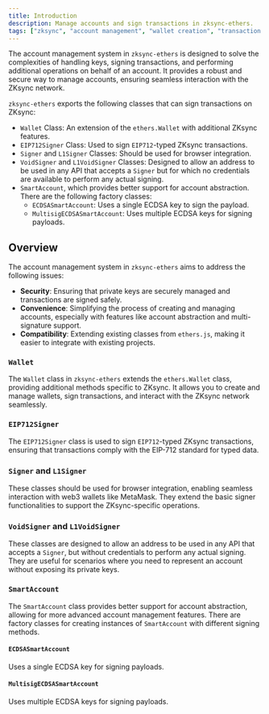 ```yaml
---
title: Introduction
description: Manage accounts and sign transactions in zksync-ethers.
tags: ["zksync", "account management", "wallet creation", "transaction signing", "cryptocurrency", "ethereum"]
---
```


The account management system in `zksync-ethers` is designed to solve the complexities of handling keys, signing
transactions, and performing additional operations on behalf of an account. It provides a robust and secure way to
manage accounts, ensuring seamless interaction with the ZKsync network.

`zksync-ethers` exports the following classes that can sign transactions on ZKsync:

- `Wallet` Class: An extension of the `ethers.Wallet` with additional ZKsync features.
- `EIP712Signer` Class: Used to sign `EIP712`-typed ZKsync transactions.
- `Signer` and `L1Signer` Classes: Should be used for browser integration.
- `VoidSigner` and `L1VoidSigner` Classes: Designed to allow an address to be used in any API that accepts a `Signer`
but for which no credentials are available to perform any actual signing.
- `SmartAccount`, which provides better support for account abstraction. There are the following factory classes:
  - `ECDSASmartAccount`: Uses a single ECDSA key to sign the payload.
  - `MultisigECDSASmartAccount`: Uses multiple ECDSA keys for signing payloads.

## Overview

The account management system in `zksync-ethers` aims to address the following issues:

- **Security**: Ensuring that private keys are securely managed and transactions are signed safely.
- **Convenience**: Simplifying the process of creating and managing accounts, especially with features like account
abstraction and multi-signature support.
- **Compatibility**: Extending existing classes from `ethers.js`, making it easier to integrate with existing projects.

### `Wallet`

The `Wallet` class in `zksync-ethers` extends the `ethers.Wallet` class, providing additional methods specific to
ZKsync. It allows you to create and manage wallets, sign transactions, and interact with the ZKsync network seamlessly.

### `EIP712Signer`

The `EIP712Signer` class is used to sign `EIP712`-typed ZKsync transactions, ensuring that transactions comply with
the EIP-712 standard for typed data.

### `Signer` and `L1Signer`

These classes should be used for browser integration, enabling seamless interaction with web3 wallets like
MetaMask. They extend the basic signer functionalities to support the ZKsync-specific operations.

### `VoidSigner` and `L1VoidSigner`

These classes are designed to allow an address to be used in any API that accepts a `Signer`, but without credentials to
perform any actual signing. They are useful for scenarios where you need to represent an account without exposing its
private keys.

### `SmartAccount`

The `SmartAccount` class provides better support for account abstraction, allowing for more advanced account
management features. There are factory classes for creating instances of `SmartAccount` with different signing methods.

#### `ECDSASmartAccount`

Uses a single ECDSA key for signing payloads.

#### `MultisigECDSASmartAccount`

Uses multiple ECDSA keys for signing payloads.
